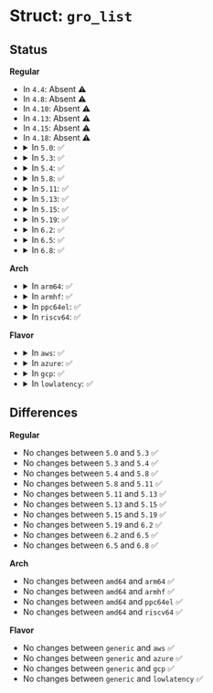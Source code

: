 # Struct: <code>gro_list</code>

## Status
<b>Regular</b>
<ul>
<li>
In <code>4.4</code>: Absent ⚠️
</li>
<li>
In <code>4.8</code>: Absent ⚠️
</li>
<li>
In <code>4.10</code>: Absent ⚠️
</li>
<li>
In <code>4.13</code>: Absent ⚠️
</li>
<li>
In <code>4.15</code>: Absent ⚠️
</li>
<li>
In <code>4.18</code>: Absent ⚠️
</li>
<li>
<details>
<summary>In <code>5.0</code>: ✅</summary>

```c
struct gro_list {
    struct list_head list;
    int count;
};
```
</details>
</li>
<li>
<details>
<summary>In <code>5.3</code>: ✅</summary>

```c
struct gro_list {
    struct list_head list;
    int count;
};
```
</details>
</li>
<li>
<details>
<summary>In <code>5.4</code>: ✅</summary>

```c
struct gro_list {
    struct list_head list;
    int count;
};
```
</details>
</li>
<li>
<details>
<summary>In <code>5.8</code>: ✅</summary>

```c
struct gro_list {
    struct list_head list;
    int count;
};
```
</details>
</li>
<li>
<details>
<summary>In <code>5.11</code>: ✅</summary>

```c
struct gro_list {
    struct list_head list;
    int count;
};
```
</details>
</li>
<li>
<details>
<summary>In <code>5.13</code>: ✅</summary>

```c
struct gro_list {
    struct list_head list;
    int count;
};
```
</details>
</li>
<li>
<details>
<summary>In <code>5.15</code>: ✅</summary>

```c
struct gro_list {
    struct list_head list;
    int count;
};
```
</details>
</li>
<li>
<details>
<summary>In <code>5.19</code>: ✅</summary>

```c
struct gro_list {
    struct list_head list;
    int count;
};
```
</details>
</li>
<li>
<details>
<summary>In <code>6.2</code>: ✅</summary>

```c
struct gro_list {
    struct list_head list;
    int count;
};
```
</details>
</li>
<li>
<details>
<summary>In <code>6.5</code>: ✅</summary>

```c
struct gro_list {
    struct list_head list;
    int count;
};
```
</details>
</li>
<li>
<details>
<summary>In <code>6.8</code>: ✅</summary>

```c
struct gro_list {
    struct list_head list;
    int count;
};
```
</details>
</li>
</ul>
<b>Arch</b>
<ul>
<li>
<details>
<summary>In <code>arm64</code>: ✅</summary>

```c
struct gro_list {
    struct list_head list;
    int count;
};
```
</details>
</li>
<li>
<details>
<summary>In <code>armhf</code>: ✅</summary>

```c
struct gro_list {
    struct list_head list;
    int count;
};
```
</details>
</li>
<li>
<details>
<summary>In <code>ppc64el</code>: ✅</summary>

```c
struct gro_list {
    struct list_head list;
    int count;
};
```
</details>
</li>
<li>
<details>
<summary>In <code>riscv64</code>: ✅</summary>

```c
struct gro_list {
    struct list_head list;
    int count;
};
```
</details>
</li>
</ul>
<b>Flavor</b>
<ul>
<li>
<details>
<summary>In <code>aws</code>: ✅</summary>

```c
struct gro_list {
    struct list_head list;
    int count;
};
```
</details>
</li>
<li>
<details>
<summary>In <code>azure</code>: ✅</summary>

```c
struct gro_list {
    struct list_head list;
    int count;
};
```
</details>
</li>
<li>
<details>
<summary>In <code>gcp</code>: ✅</summary>

```c
struct gro_list {
    struct list_head list;
    int count;
};
```
</details>
</li>
<li>
<details>
<summary>In <code>lowlatency</code>: ✅</summary>

```c
struct gro_list {
    struct list_head list;
    int count;
};
```
</details>
</li>
</ul>

## Differences
<b>Regular</b>
<ul>
<li>
No changes between <code>5.0</code> and <code>5.3</code> ✅
</li>
<li>
No changes between <code>5.3</code> and <code>5.4</code> ✅
</li>
<li>
No changes between <code>5.4</code> and <code>5.8</code> ✅
</li>
<li>
No changes between <code>5.8</code> and <code>5.11</code> ✅
</li>
<li>
No changes between <code>5.11</code> and <code>5.13</code> ✅
</li>
<li>
No changes between <code>5.13</code> and <code>5.15</code> ✅
</li>
<li>
No changes between <code>5.15</code> and <code>5.19</code> ✅
</li>
<li>
No changes between <code>5.19</code> and <code>6.2</code> ✅
</li>
<li>
No changes between <code>6.2</code> and <code>6.5</code> ✅
</li>
<li>
No changes between <code>6.5</code> and <code>6.8</code> ✅
</li>
</ul>
<b>Arch</b>
<ul>
<li>
No changes between <code>amd64</code> and <code>arm64</code> ✅
</li>
<li>
No changes between <code>amd64</code> and <code>armhf</code> ✅
</li>
<li>
No changes between <code>amd64</code> and <code>ppc64el</code> ✅
</li>
<li>
No changes between <code>amd64</code> and <code>riscv64</code> ✅
</li>
</ul>
<b>Flavor</b>
<ul>
<li>
No changes between <code>generic</code> and <code>aws</code> ✅
</li>
<li>
No changes between <code>generic</code> and <code>azure</code> ✅
</li>
<li>
No changes between <code>generic</code> and <code>gcp</code> ✅
</li>
<li>
No changes between <code>generic</code> and <code>lowlatency</code> ✅
</li>
</ul>

